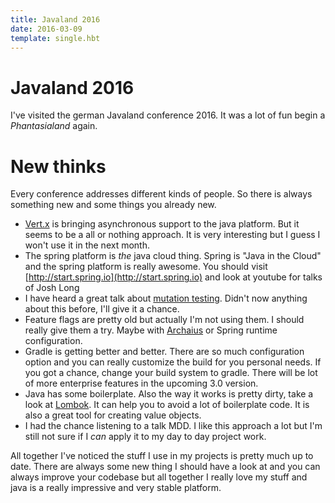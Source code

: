 ```yaml
---
title: Javaland 2016
date: 2016-03-09
template: single.hbt
---
```

# Javaland 2016

I've visited the german Javaland conference 2016. It was a lot of fun begin a _Phantasialand_ again.

# New thinks

Every conference addresses different kinds of people. So there is always something new and some things you already new. 

* [Vert.x](http://vertx.io/) is bringing asynchronous support to the java platform. But it seems to be a all or nothing approach. It is very interesting but I guess I won't use it in the next month.
* The spring platform is _the_ java cloud thing. Spring is "Java in the Cloud" and the spring platform is really awesome. You should visit [http://start.spring.io](http://start.spring.io) and look at youtube for talks of Josh Long
* I have heard a great talk about [mutation testing](http://pitest.org/quickstart/maven/). Didn't now anything about this before, I'll give it a chance.
* Feature flags are pretty old but actually I'm not using them. I should really give them a try. Maybe with [Archaius](https://github.com/Netflix/archaius/wiki/Users-Guide) or Spring runtime configuration.
* Gradle is getting better and better. There are so much configuration option and you can really customize the build for you personal needs. If you got a chance, change your build system to gradle. There will be lot of more enterprise features in the upcoming 3.0 version.
* Java has some boilerplate. Also the way it works is pretty dirty, take a look at [Lombok](https://projectlombok.org/features/index.html). It can help you to avoid a lot of boilerplate code. It is also a great tool for creating value objects.
* I had the chance listening to a talk MDD. I like this approach a lot but I'm still not sure if I _can_ apply it to my day to day project work.

All together I've noticed the stuff I use in my projects is pretty much up to date. There are always some new thing I should have a look at and you can always improve your codebase but all together I really love my stuff and java is a really impressive and very stable platform.
 